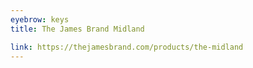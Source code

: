 ```yaml
---
eyebrow: keys
title: The James Brand Midland

link: https://thejamesbrand.com/products/the-midland
---
```

